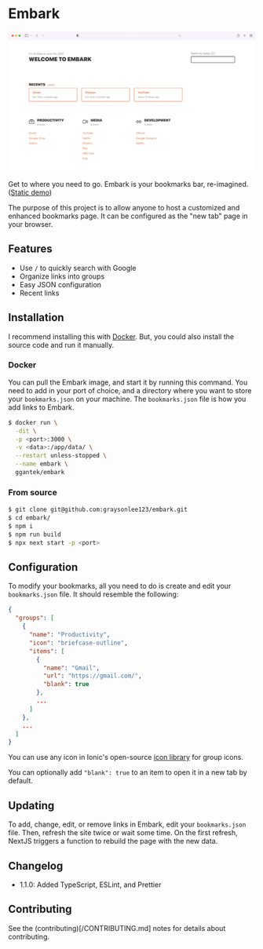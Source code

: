 # Embark

![Screenshot](/screenshot.jpeg?raw=true 'screenshot')

Get to where you need to go. Embark is your bookmarks bar, re-imagined. ([Static demo](https://ggantek-embark.vercel.app/))

The purpose of this project is to allow anyone to host a customized and enhanced bookmarks page. It can be configured as the "new tab" page in your browser.

## Features

- Use `/` to quickly search with Google
- Organize links into groups
- Easy JSON configuration
- Recent links

## Installation

I recommend installing this with [Docker](https://hub.docker.com/repository/docker/ggantek/embark/). But, you could also install the source code and run it manually.

### Docker

You can pull the Embark image, and start it by running this command. You need to add in your port of choice, and a directory where you want to store your `bookmarks.json` on your machine. The `bookmarks.json` file is how you add links to Embark.

```sh
$ docker run \
  -dit \
  -p <port>:3000 \
  -v <data>:/app/data/ \
  --restart unless-stopped \
  --name embark \
  ggantek/embark
```

### From source

```sh
$ git clone git@github.com:graysonlee123/embark.git
$ cd embark/
$ npm i
$ npm run build
$ npx next start -p <port>
```

## Configuration

To modify your bookmarks, all you need to do is create and edit your `bookmarks.json` file. It should resemble the following:

```json
{
  "groups": [
    {
      "name": "Productivity",
      "icon": "briefcase-outline",
      "items": [
        {
          "name": "Gmail",
          "url": "https://gmail.com/",
          "blank": true
        },
        ...
      ]
    },
    ...
  ]
}
```

You can use any icon in Ionic's open-source [icon library](https://ionic.io/ionicons) for group icons.

You can optionally add `"blank": true` to an item to open it in a new tab by default.

## Updating

To add, change, edit, or remove links in Embark, edit your `bookmarks.json` file. Then, refresh the site twice or wait some time. On the first refresh, NextJS triggers a function to rebuild the page with the new data.

## Changelog

- 1.1.0: Added TypeScript, ESLint, and Prettier

## Contributing

See the (contributing)[/CONTRIBUTING.md] notes for details about contributing.
